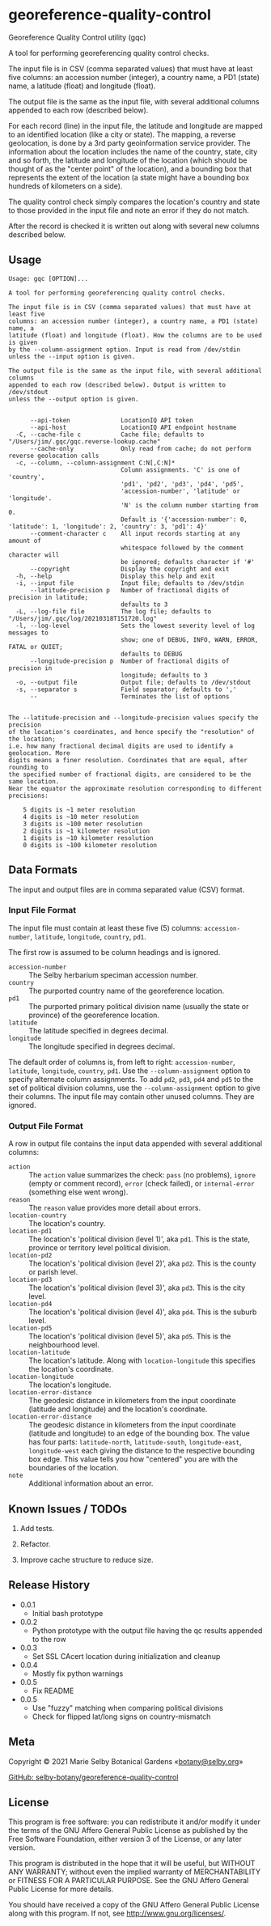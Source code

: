 # georeference-quality-control

Georeference Quality Control utility (gqc)

A tool for performing georeferencing quality control checks.

The input file is in CSV (comma separated values) that must have at least five
columns: an accession number (integer), a country name, a PD1 (state) name, a
latitude (float) and longitude (float).

The output file is the same as the input file, with several additional columns
appended to each row (described below).

For each record (line) in the input file, the latitude and longitude are mapped
to an identified location (like a city or state). The mapping, a reverse
geolocation, is done by a 3rd party geoinformation service provider. The
information about the location includes the name of the country, state, city and
so forth, the latitude and longitude of the location (which should be thought
of as the "center point" of the location), and a bounding box that represents
the extent of the location (a state might have a bounding box hundreds of
kilometers on a side).

The quality control check simply compares the location's country and state
to those provided in the input file and note an error if they do not match. 

After the record is checked it is written out along with several new columns
described below.


## Usage

```
Usage: gqc [OPTION]...

A tool for performing georeferencing quality control checks.

The input file is in CSV (comma separated values) that must have at least five
columns: an accession number (integer), a country name, a PD1 (state) name, a
latitude (float) and longitude (float). How the columns are to be used is given
by the --column-assignment option. Input is read from /dev/stdin
unless the --input option is given.

The output file is the same as the input file, with several additional columns
appended to each row (described below). Output is written to  /dev/stdout
unless the --output option is given.


      --api-token              LocationIQ API token
      --api-host               LocationIQ API endpoint hostname
  -C, --cache-file c           Cache file; defaults to "/Users/jim/.gqc/gqc.reverse-lookup.cache"
      --cache-only             Only read from cache; do not perform reverse geolocation calls
  -c, --column, --column-assignment C:N[,C:N]*
                               Column assignments. 'C' is one of 'country',
                               'pd1', 'pd2', 'pd3', 'pd4', 'pd5',
                               'accession-number', 'latitude' or 'longitude'.
                               'N' is the column number starting from 0.
                               Default is '{'accession-number': 0, 'latitude': 1, 'longitude': 2, 'country': 3, 'pd1': 4}'
      --comment-character c    All input records starting at any amount of
                               whitespace followed by the comment character will
                               be ignored; defaults character if '#'
      --copyright              Display the copyright and exit
  -h, --help                   Display this help and exit
  -i, --input file             Input file; defaults to /dev/stdin
      --latitude-precision p   Number of fractional digits of precision in latitude;
                               defaults to 3
  -L, --log-file file          The log file; defaults to "/Users/jim/.gqc/log/20210318T151720.log"
  -l, --log-level              Sets the lowest severity level of log messages to
                               show; one of DEBUG, INFO, WARN, ERROR, FATAL or QUIET;
                               defaults to DEBUG
      --longitude-precision p  Number of fractional digits of precision in
                               longitude; defaults to 3
  -o, --output file            Output file; defaults to /dev/stdout
  -s, --separator s            Field separator; defaults to ','
      --                       Terminates the list of options


The --latitude-precision and --longitude-precision values specify the precision
of the location's coordinates, and hence specify the "resolution" of the location;
i.e. how many fractional decimal digits are used to identify a geolocation. More
digits means a finer resolution. Coordinates that are equal, after rounding to
the specified number of fractional digits, are considered to be the same location.
Near the equator the approximate resolution corresponding to different precisions:
    
    5 digits is ~1 meter resolution
    4 digits is ~10 meter resolution
    3 digits is ~100 meter resolution
    2 digits is ~1 kilometer resolution
    1 digits is ~10 kilometer resolution
    0 digits is ~100 kilometer resolution

```


## Data Formats

The input and output files are in comma separated value (CSV) format.

### Input File Format

The input file must contain at least these five (5) columns: `accession-number`, 
`latitude`, `longitude`, `country`, `pd1`.

The first row is assumed to be column headings and is ignored.

<dl>
  <dt><code>accession-number</code></dt>
  <dd>The Selby herbarium speciman accession number.</dd>
  <dt><code>country</code></dt>
  <dd>The purported country name of the georeference location.</dd>
  <dt><code>pd1</code></dt>
  <dd>The purported primary political division name (usually the state or province) of the georeference location.</dd>
  <dt><code>latitude</code></dt>
  <dd>The latitude specified in degrees decimal.</dd>
  <dt><code>longitude</code></dt>
  <dd>The longitude specified in degrees decimal.</dd>
</dl>

The default order of columns is, from left to right: `accession-number`, `latitude`,
`longitude`, `country`, `pd1`. Use the `--column-assignment` option to specify alternate
column assignments. To add `pd2`, `pd3`, `pd4` and `pd5` to the set of political
division columns, use the `--column-assignment` option to give their columns.
The input file may contain other unused columns. They are ignored.

### Output File Format

A row in output file contains the input data appended with several
additional columns:

<dl>
  <dt><code>action</code></dt>
  <dd>The <code>action</code> value summarizes the check: <code>pass</code> (no problems), <code>ignore</code> (empty or
      comment record), <code>error</code> (check failed), or <code>internal-error</code> (something else
      went wrong).</dd>
  <dt><code>reason</code></dt>
  <dd>The <code>reason</code> value provides more detail about errors.</dd>
  <dt><code>location-country</code></dt>
  <dd>The location's country.</dd>
  <dt><code>location-pd1</code></dt>
  <dd>The location's 'political division (level 1)', aka <code>pd1</code>. This is the state, 
      province or territory level political division.</dd>
  <dt><code>location-pd2</code></dt>
  <dd>The location's 'political division (level 2)', aka <code>pd2</code>. This is the county or parish level.</dd>
  <dt><code>location-pd3</code></dt>
  <dd>The location's 'political division (level 3)', aka <code>pd3</code>. This is the city level.</dd>
  <dt><code>location-pd4</code></dt>
  <dd>The location's 'political division (level 4)', aka <code>pd4</code>. This is the suburb level.</dd>
  <dt><code>location-pd5</code></dt>
  <dd>The location's 'political division (level 5)', aka <code>pd5</code>. This is the neighbourhood level.</dd>
  <dt><code>location-latitude</code></dt>
  <dd>The location's latitude. Along with <code>location-longitude</code> this
      specifies the location's coordinate.</dd>
  <dt><code>location-longitude</code></dt>
  <dd>The location's longitude.</dd>
  <dt><code>location-error-distance</code></dt>
  <dd>The geodesic distance in kilometers from the input coordinate (latitude and longitude) and
      the location's coordinate.</dd>
  <dt><code>location-error-distance</code></dt>
  <dd>The geodesic distance in kilometers from the input coordinate (latitude and longitude)
      to an edge of the bounding box. The value has four parts: <code>latitude-north</code>,
      <code>latitude-south</code>, <code>longitude-east</code>, <code>longitude-west</code>
      each giving the distance to the respective bounding box edge. This value
      tells you how "centered" you are with the boundaries of the location.
      </dd>
  <dt><code>note</code></dt>
  <dd>Additional information about an error.</dd>
</dl>

## Known Issues / TODOs

1. Add tests.

2. Refactor.

3. Improve cache structure to reduce size.

## Release History

* 0.0.1
    * Initial bash prototype
* 0.0.2
    * Python prototype with the output file having the qc results appended to the row
* 0.0.3
    * Set SSL CAcert location during initialization and cleanup
* 0.0.4
    * Mostly fix python warnings
* 0.0.5
    * Fix README
* 0.0.5
    * Use "fuzzy" matching when comparing political divisions
    * Check for flipped lat/long signs on country-mismatch

## Meta

Copyright © 2021  Marie Selby Botanical Gardens «[botany@selby.org](mailto:botany@selby.org)»

[GitHub: selby-botany/georeference-quality-control](https://github.com/selby-botany/georeference-quality-control)

## License

This program is free software: you can redistribute it and/or modify
it under the terms of the GNU Affero General Public License as
published by the Free Software Foundation, either version 3 of the
License, or any later version.

This program is distributed in the hope that it will be useful,
but WITHOUT ANY WARRANTY; without even the implied warranty of
MERCHANTABILITY or FITNESS FOR A PARTICULAR PURPOSE.  See the
GNU Affero General Public License for more details.

You should have received a copy of the GNU Affero General Public License
along with this program. If not, see <http://www.gnu.org/licenses/>.


